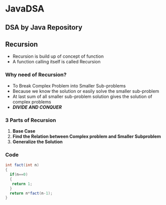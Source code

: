 # JavaDSA

## DSA by Java Repository 









































































































































## Recursion
* Recursion is build up of concept of function
* A function calling itself is called Recursion

### Why need of Recursion?
- To Break Complex Problem into Smaller Sub-problems 
- Because we know the solution or easily solve the smaller sub-problem
- At last sum of all smaller sub-problem solution gives the solution of complex problems
- ***DIVIDE AND CONQUER***

### 3 Parts of Recursion
1. **Base Case**
2. **Find the Relation between Complex problem and Smaller Subproblem**
3. **Generalize the Solution**

### Code
```java
int fact(int n)
{
  if(n==0)
  {
   return 1;
  }
  return n*fact(n-1); 
}
```
